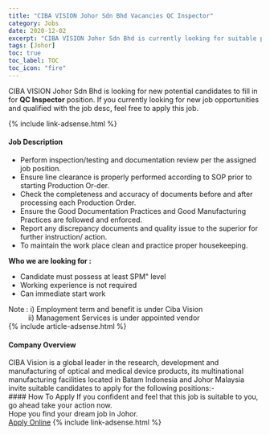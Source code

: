 ```yaml
---
title: "CIBA VISION Johor Sdn Bhd Vacancies QC Inspector" 
category: Jobs 
date: 2020-12-02 
excerpt: "CIBA VISION Johor Sdn Bhd is currently looking for suitable person to fill in the QC Inspector which positioned at Johor" 
tags: [Johor] 
toc: true 
toc_label: TOC 
toc_icon: "fire" 
--- 
```


<p>CIBA VISION Johor Sdn Bhd is looking for new potential candidates to fill in for <b>QC Inspector</b> position. If you currently looking for new job opportunities and qualified with the job desc, feel free to apply this job.
</p>{% include link-adsense.html %} 
<div><div><div><h4>Job Description</h4></div></div><div><div><span><div><div><ul><li>Perform inspection/testing and documentation review per the assigned job position.</li><li>Ensure line clearance is properly performed according to SOP prior to starting Production Or-der.</li><li>Check the completeness and accuracy of documents before and after processing each Production Order.</li><li>Ensure the Good Documentation Practices and Good Manufacturing Practices are followed and enforced.</li><li>Report any discrepancy documents and quality issue to the superior for further instruction/ action.</li><li>To maintain the work place clean and practice proper housekeeping.</li></ul><div><strong>Who we are looking for :</strong></div><ul><li>Candidate must possess at least SPM" level</li><li>Working experience&#160;is not required</li><li>Can immediate start work</li></ul><div>Note : i) Employment term and benefit is under Ciba Vision</div><div>&#160;&#160;&#160;&#160;&#160;&#160;&#160;&#160;&#160; ii) Management Services is under appointed vendor</div></div></div></span></div></div></div> 
{% include article-adsense.html %} 
<div><div><div><h4>Company Overview</h4></div></div><div><div><span><div>CIBA Vision is a global leader in the research, development and manufacturing of optical and medical device products, its multinational manufacturing facilities located in Batam Indonesia and Johor Malaysia invite suitable candidates to apply for the following positions:-</div></span></div></div></div> 
#### How To Apply 
If you confident and feel that this job is suitable to you, go ahead take your action now. <br/> 
Hope you find your dream job in Johor. <br/> 
<a href="https://www.jobstreet.com.my/en/job/qc-inspector-4435261?jobId=jobstreet-my-job-4435261&sectionRank=19&token=0~00ff35fb-b46d-4d5f-89c9-b99fbaa80f19&fr=SRP%20View%20In%20New%20Ta" class="btn btn--info" target="_blank" rel="nofollow noopenner">Apply Online</a> 
{% include link-adsense.html %} 